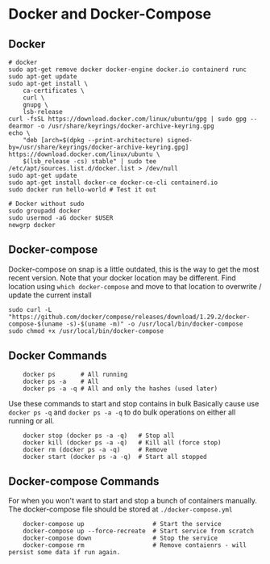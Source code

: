 # Docker and Docker-Compose


## Docker

```
# docker
sudo apt-get remove docker docker-engine docker.io containerd runc
sudo apt-get update
sudo apt-get install \
    ca-certificates \
    curl \
    gnupg \
    lsb-release
curl -fsSL https://download.docker.com/linux/ubuntu/gpg | sudo gpg --dearmor -o /usr/share/keyrings/docker-archive-keyring.gpg
echo \
    "deb [arch=$(dpkg --print-architecture) signed-by=/usr/share/keyrings/docker-archive-keyring.gpg] https://download.docker.com/linux/ubuntu \
    $(lsb_release -cs) stable" | sudo tee /etc/apt/sources.list.d/docker.list > /dev/null
sudo apt-get update
sudo apt-get install docker-ce docker-ce-cli containerd.io
sudo docker run hello-world # Test it out

# Docker without sudo
sudo groupadd docker
sudo usermod -aG docker $USER 
newgrp docker

```

## Docker-compose

Docker-compose on snap is a little outdated, this is the way to get the most recent version. Note that your docker
location may be different. Find location using `which docker-compose` and move to that location to overwrite / update
the current install


```
sudo curl -L "https://github.com/docker/compose/releases/download/1.29.2/docker-compose-$(uname -s)-$(uname -m)" -o /usr/local/bin/docker-compose
sudo chmod +x /usr/local/bin/docker-compose
```

## Docker Commands 


```
    docker ps       # All running
    docker ps -a    # All
    docker ps -a -q # All and only the hashes (used later)
```


Use these commands to start and stop contains in bulk
Basically cause use `docker ps -q` and `docker ps -a -q` to do bulk operations on either all running or all.

```
    docker stop (docker ps -a -q)   # Stop all
    docker kill (docker ps -a -q)   # Kill all (force stop)
    docker rm (docker ps -a -q)     # Remove
    docker start (docker ps -a -q)  # Start all stopped
```



## Docker-compose Commands

For when you won't want to start and stop a bunch of containers manually. The docker-compose file should be stored at
`./docker-compose.yml`

```
    docker-compose up                   # Start the service
    docker-compose up --force-recreate  # Start service from scratch
    docker-compose down                 # Stop the service  
    docker-compose rm                   # Remove contaienrs - will persist some data if run again.
```
